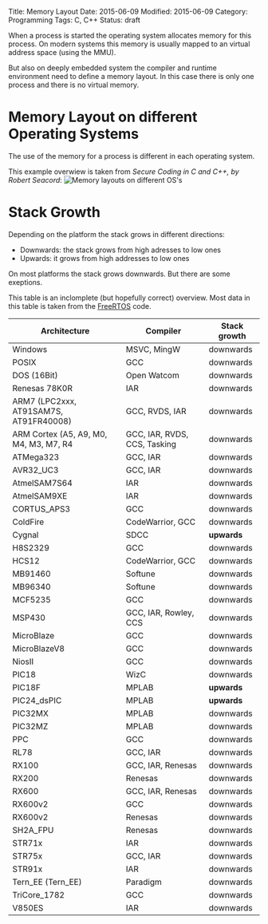 Title: Memory Layout
Date: 2015-06-09
Modified: 2015-06-09
Category: Programming
Tags: C, C++
Status: draft

When a process is started the operating system allocates memory for this process.
On modern systems this memory is usually mapped to an virtual address space (using the MMU).

But also on deeply embedded system the compiler and runtime environment need to define a memory
layout. In this case there is only one process and there is no virtual memory.


Memory Layout on different Operating Systems
============================================

The use of the memory for a process is different in each operating system.

This example overwiew is taken from *Secure Coding in C and C++, by Robert Seacord*:
![Memory layouts on different OS's](/images/memory_layout.png)


Stack Growth
============

Depending on the platform the stack grows in different directions:
- Downwards: the stack grows from high adresses to low ones
- Upwards: it grows from high addresses to low ones

On most platforms the stack grows downwards. But there are some exeptions.


This table is an inclomplete (but hopefully correct) overview. Most data in this
table is taken from the [FreeRTOS](http://www.freertos.org/) code.

| Architecture | Compiler   | Stack growth  |
|--------------|-------|----------------|
| Windows  | MSVC, MingW | downwards |
| POSIX | GCC | downwards |
| DOS (16Bit) | Open Watcom | downwards |
| Renesas 78K0R | IAR | downwards |
| ARM7 (LPC2xxx, AT91SAM7S, AT91FR40008)  | GCC, RVDS, IAR | downwards |
| ARM Cortex (A5, A9, M0, M4, M3, M7, R4 | GCC, IAR, RVDS, CCS, Tasking | downwards |
| ATMega323 | GCC, IAR | downwards |
| AVR32_UC3 | GCC, IAR | downwards |
| AtmelSAM7S64 | IAR | downwards |
| AtmelSAM9XE | IAR | downwards |
| CORTUS_APS3 | GCC | downwards |
| ColdFire | CodeWarrior, GCC | downwards |
| Cygnal | SDCC | **upwards** |
| H8S2329 | GCC | downwards |
| HCS12 | CodeWarrior, GCC | downwards |
| MB91460 | Softune | downwards |
| MB96340 | Softune | downwards |
| MCF5235 | GCC | downwards |
| MSP430 | GCC, IAR, Rowley, CCS | downwards |
| MicroBlaze | GCC | downwards |
| MicroBlazeV8 | GCC | downwards |
| NiosII | GCC | downwards |
| PIC18 | WizC | downwards |
| PIC18F | MPLAB | **upwards** |
| PIC24_dsPIC | MPLAB | **upwards** |
| PIC32MX | MPLAB | downwards |
| PIC32MZ | MPLAB | downwards |
| PPC  | GCC | downwards |
| RL78 | GCC, IAR | downwards |
| RX100 | GCC, IAR, Renesas | downwards |
| RX200 | Renesas | downwards |
| RX600 | GCC, IAR, Renesas | downwards |
| RX600v2 | GCC | downwards |
| RX600v2 | Renesas | downwards |
| SH2A_FPU | Renesas | downwards |
| STR71x | IAR | downwards |
| STR75x | GCC, IAR | downwards |
| STR91x | IAR | downwards |
| Tern_EE (Tern_EE) | Paradigm | downwards |
| TriCore_1782 | GCC | downwards |
| V850ES | IAR | downwards |

